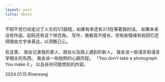 ```yaml
---
layout: post
title: About
---
```

不知不觉已经走过了人生的1/3路程，如果有幸还有2/3在等着我的话。
如果未来没有作品，起码还有这个悼念角。
写作，我极其不擅长，但有些情绪有些回忆还得借由文字来表达，以洞察己心。

在这里，
我会记录我的家人、朋友以及路上遇到的新人。
我会谈一些语言和语言学相关的东西。
我会谈一些拍照的心路历程。
「You don't take a photograph. You make it.」
以及任何可能想到的内容。

2024.01.15 Riverswqj